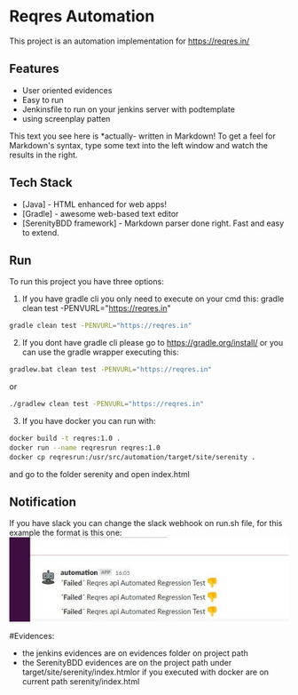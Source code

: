 # Reqres Automation

This project is an automation implementation for https://reqres.in/

## Features

- User oriented evidences
- Easy to run
- Jenkinsfile to run on your jenkins server with podtemplate
- using screenplay patten

This text you see here is *actually- written in Markdown! To get a feel
for Markdown's syntax, type some text into the left window and
watch the results in the right.

## Tech Stack
- [Java] - HTML enhanced for web apps!
- [Gradle] - awesome web-based text editor
- [SerenityBDD framework] - Markdown parser done right. Fast and easy to extend.


## Run

To run this project you have three options:

1. If you have gradle cli you only need to execute on your cmd this:
    gradle clean test -PENVURL="https://reqres.in"

```sh
gradle clean test -PENVURL="https://reqres.in"
```

2. If you dont have gradle cli please go to https://gradle.org/install/ or you can use the gradle wrapper executing this:

```sh
gradlew.bat clean test -PENVURL="https://reqres.in"
```
or
```sh
./gradlew clean test -PENVURL="https://reqres.in"
```
3. If you have docker you can run with:
```sh
docker build -t reqres:1.0 .
docker run --name reqresrun reqres:1.0
docker cp reqresrun:/usr/src/automation/target/site/serenity .
```
and go to the folder serenity and open index.html

## Notification
If you have slack you can change the slack webhook on run.sh file, for this example the format is  this one:
![alt text](https://github.com/boya678/reqres_automation/blob/master/evidences/SlackNotify.jpg)

#Evidences:

- the jenkins evidences are on evidences folder on project path
- the SerenityBDD evidences are on the project path under target/site/serenity/index.htmlor if you executed with docker are on current path serenity/index.html